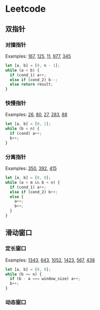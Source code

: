 # Leetcode

## 双指针

### 对撞指针

Examples:
[167](https://leetcode.cn/problems/two-sum-ii-input-array-is-sorted/description/),
[125](https://leetcode.cn/problems/valid-palindrome/description/),
[11](https://leetcode.cn/problems/container-with-most-water/description/),
[977](https://leetcode.cn/problems/squares-of-a-sorted-array/description/),
[345](https://leetcode.cn/problems/reverse-vowels-of-a-string/description/)

```js
let [a, b] = [0, n - 1];
while (a < b) {
  if (cond_1) a++;
  else if (cond_2) b--;
  else return result;
}
```

### 快慢指针

Examples:
[26](https://leetcode.cn/problems/remove-duplicates-from-sorted-array/description/),
[80](https://leetcode.cn/problems/remove-duplicates-from-sorted-array-ii/description/),
[27](https://leetcode.cn/problems/remove-element/description/),
[283](https://leetcode.cn/problems/move-zeroes/description/),
[88](https://leetcode.cn/problems/merge-sorted-array/description/)

```js
let [a, b] = [0, 1];
while (b < n) {
  if (cond) a++;
  b++;
}
```

### 分离指针

Examples:
[350](https://leetcode.cn/problems/intersection-of-two-arrays-ii/description/),
[392](https://leetcode.cn/problems/is-subsequence/description/),
[415](https://leetcode.cn/problems/add-strings/description/)

```js
let [a, b] = [0, 0];
while (a < m && b < n) {
  if (cond_1) a++;
  else if (cond_2) b++;
  else {
    a++;
    b++;
  }
}
```

## 滑动窗口

### 定长窗口

Examples:
[1343](https://leetcode.cn/problems/number-of-sub-arrays-of-size-k-and-average-greater-than-or-equal-to-threshold/description/),
[643](https://leetcode.cn/problems/maximum-average-subarray-i/description/),
[1052](https://leetcode.cn/problems/grumpy-bookstore-owner/description/),
[1423](https://leetcode.cn/problems/maximum-points-you-can-obtain-from-cards/description/),
[567](https://leetcode.cn/problems/permutation-in-string/description/),
[438](https://leetcode.cn/problems/find-all-anagrams-in-a-string/description/)

```js
let [a, b] = [0, 0];
while (b <= n) {
  if (b - a === window_size) a++;
  b++;
}
```

### 动态窗口
